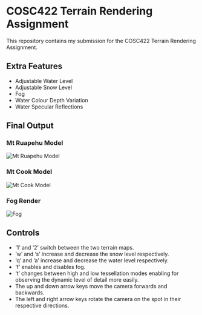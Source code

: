# COSC422 Terrain Rendering Assignment
This repository contains my submission for the COSC422 Terrain Rendering Assignment.

## Extra Features
- Adjustable Water Level
- Adjustable Snow Level
- Fog
- Water Colour Depth Variation
- Water Specular Reflections

## Final Output
### Mt Ruapehu Model
![Mt Ruapehu Model](https://i.imgur.com/YJoHsSk.png  "Mt Ruapehu Model")
### Mt Cook Model
![Mt Cook Model](https://i.imgur.com/gVqFXc8.png "Mt Cook Model")
### Fog Render
![Fog](https://i.imgur.com/YJoHsSk.png "Fog")

## Controls
-	‘1’ and ‘2’ switch between the two terrain maps.
-	‘w’ and ‘s’ increase and decrease the snow level respectively.
-	‘q’ and ‘a’ increase and decrease the water level respectively.
-	‘f’ enables and disables fog.
-	‘t’ changes between high and low tessellation modes enabling for observing the dynamic level of detail more easily.
-	The up and down arrow keys move the camera forwards and backwards.
-	The left and right arrow keys rotate the camera on the spot in their respective directions.
